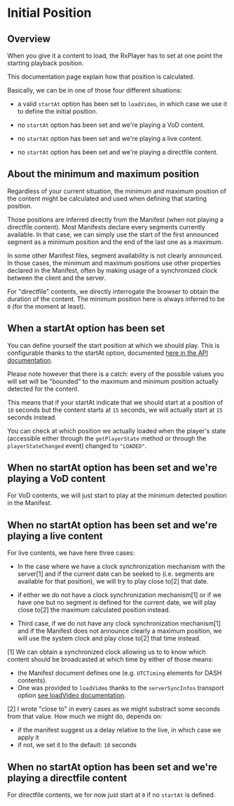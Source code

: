 # Initial Position

## Overview

When you give it a content to load, the RxPlayer has to set at one point the starting
playback position.

This documentation page explain how that position is calculated.

Basically, we can be in one of those four different situations:

- a valid `startAt` option has been set to `loadVideo`, in which case we use it to define
  the initial position.

- no `startAt` option has been set and we're playing a VoD content.

- no `startAt` option has been set and we're playing a live content.

- no `startAt` option has been set and we're playing a directfile content.

## About the minimum and maximum position

Regardless of your current situation, the minimum and maximum position of the content
might be calculated and used when defining that starting position.

Those positions are inferred directly from the Manifest (when not playing a directfile
content). Most Manifests declare every segments currently available. In that case, we can
simply use the start of the first announced segment as a minimum position and the end of
the last one as a maximum.

In some other Manifest files, segment availability is not clearly announced. In those
cases, the minimum and maximum positions use other properties declared in the Manifest,
often by making usage of a synchronized clock between the client and the server.

For "directfile" contents, we directly interrogate the browser to obtain the duration of
the content. The minimum position here is always inferred to be `0` (for the moment at
least).

## When a startAt option has been set

You can define yourself the start position at which we should play. This is configurable
thanks to the startAt option, documented
[here in the API documentation](../Loading_a_Content.md#startat).

Please note however that there is a catch: every of the possible values you will set will
be "bounded" to the maximum and minimum position actually detected for the content.

This means that if your startAt indicate that we should start at a position of `10`
seconds but the content starts at `15` seconds, we will actually start at `15` seconds
instead.

You can check at which position we actually loaded when the player's state (accessible
either through the `getPlayerState` method or through the `playerStateChanged` event)
changed to `"LOADED"`.

## When no startAt option has been set and we're playing a VoD content

For VoD contents, we will just start to play at the minimum detected position in the
Manifest.

## When no startAt option has been set and we're playing a live content

For live contents, we have here three cases:

- In the case where we have a clock synchronization mechanism with the server[1] and if
  the current date can be seeked to (i.e. segments are available for that position), we
  will try to play close to[2] that date.

- if either we do not have a clock synchronization mechanism[1] or if we have one but no
  segment is defined for the current date, we will play close to[2] the maximum calculated
  position instead.

- Third case, if we do not have any clock synchronization mechanism[1] and if the Manifest
  does not announce clearly a maximum position, we will use the system clock and play
  close to[2] that time instead.

[1] We can obtain a synchronized clock allowing us to to know which content should be
broadcasted at which time by either of those means:

- the Manifest document defines one (e.g. `UTCTiming` elements for DASH contents).
- One was provided to `loadVideo` thanks to the `serverSyncInfos` transport option
  [see loadVideo documentation](../Loading_a_Content.md#transportoptions).

[2] I wrote "close to" in every cases as we might substract some seconds from that value.
How much we might do, depends on:

- if the manifest suggest us a delay relative to the live, in which case we apply it
- if not, we set it to the default: `10` seconds

## When no startAt option has been set and we're playing a directfile content

For directfile contents, we for now just start at `0` if no `startAt` is defined.
